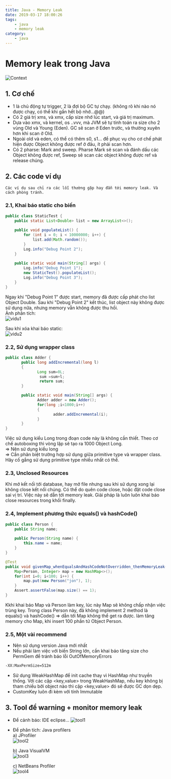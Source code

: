 ```yaml
---
title: Java - Memory Leak
date: 2019-03-17 18:00:26
tags:
    - java
    - memory leak
category: 
    - java
---
```


# Memory leak trong Java    
![Context](https://www.baeldung.com/wp-content/uploads/2018/11/Memory-_Leak-_In-_Java.png)   
## 1. Cơ chế
- 1 là chủ động tự trigger, 2 là đợi bộ GC tự chạy. (không rõ khi nào nó được chạy, có thể khi gần hết bộ nhớ...@@)
- Có 2 giá trị xms, và xmx, cấp size nhớ lúc start, và giá trị maximum. 
- Dựa vào xmx, và kernel, os ..vvv, mà JVM sẽ tự tính toán ra size cho 2 vùng Old và Young (Eden). GC sẽ scan ở Eden trước, và thường xuyên hơn khi scan ở Old. 
- Ngoài old và eden, có thể có thêm s0, s1... để phục vụ cho cơ chế phát hiện được Object không được ref ở đâu, ít phải scan hơn.
- Có 2 pharse: Mark and sweep. Pharse Mark sẽ scan và đánh dấu các Object không được ref, Sweep sẽ scan các object không được ref và release chúng.

## 2. Các code ví dụ
    Các ví dụ sau chỉ ra các lỗi thường gặp hay đẫn tới memory leak. Và cách phòng tránh.

### 2.1, Khai báo static cho biến

```java
public class StaticTest {
    public static List<Double> list = new ArrayList<>();
 
    public void populateList() {
        for (int i = 0; i < 10000000; i++) {
            list.add(Math.random());
        }
        Log.info("Debug Point 2");
    }
 
    public static void main(String[] args) {
        Log.info("Debug Point 1");
        new StaticTest().populateList();
        Log.info("Debug Point 3");
    }
}
```
Ngay khi "Debug Point 1" được start, memory đã được cấp phát cho list Object Double. Sau khi "Debug Point 2" kết thúc, list object này không được sử dụng nữa, nhưng memory vẫn không được thu hồi.     
Ảnh phân tích:   
![vidu1](https://www.baeldung.com/wp-content/uploads/2018/11/memory-with-static.png)

Sau khi xóa khai báo static:    
![vidu2](https://www.baeldung.com/wp-content/uploads/2018/11/memory-without-static.png)

### 2.2, Sử dụng wrapper class

```java
public class Adder {
       public long addIncremental(long l)
       {
              Long sum=0L;
               sum =sum+l;
               return sum;
       }

       public static void main(String[] args) {
              Adder adder = new Adder();
              for(long ;i<1000;i++)
              {
                     adder.addIncremental(i);
              }
       }
}
```
Việc sử dụng kiểu Long trong đoạn code này là không cần thiết. 
Theo cơ chế autoboxing thì vòng lặp sẽ tạo ra 1000 Object Long.     
=> Nên sử dụng kiểu long    
=> Cần phân biệt trường hợp sử dụng giữa primitive type và wrapper class. Hãy cố gắng sử dụng primitive type nhiều nhất có thể. 

### 2.3, Unclosed Resources 
Khi mở kết nối tới database, hay mở file nhưng sau khi sử dụng xong lại không close kết nối chúng. Có thể do quên code close, hoặc đặt code close sai vị trí. Việc này sẽ dẫn tới memory leak. 
Giải pháp là luôn luôn khai báo close resources trong khối finally.     

### 2.4, Implement phương thức equals() và hashCode()   

```java
public class Person {
    public String name;
     
    public Person(String name) {
        this.name = name;
    }
}
```

```java
@Test
public void givenMap_whenEqualsAndHashCodeNotOverridden_thenMemoryLeak() {
    Map<Person, Integer> map = new HashMap<>();
    for(int i=0; i<100; i++) {
        map.put(new Person("jon"), 1);
    }
    Assert.assertFalse(map.size() == 1);
}
```
Kkhi khai báo Map và Person làm key, lúc này Map sẽ không chấp nhận việc trùng key. 
Trong class Person này, đã không implement 2 method là equals() và hashCode() => dẫn tới Map không thể get ra được. làm tăng memory cho Map, khi insert 100 phần tử Object Person.  

### 2.5, Một vài recommend
- Nên sử dụng version Java mới nhất 
- Nếu phải làm việc với biến String lớn, cần khai báo tăng size cho PermGem để tránh báo lỗi OutOfMemoryErrors

```bash
-XX:MaxPermSize=512m
```
- Sử dụng WeakHashMap để init cache thay vì HashMap như truyền thống. Với các cặp <key,value> trong WeakHashMap, nếu key không bị tham chiếu bởi object nào thì cặp <key,value> đó sẽ được GC dọn dẹp. 
- CustomKey luôn đi kèm với tính Immutable

## 3. Tool để warning + monitor memory leak
- Để cảnh báo: IDE eclipse...
![tool1](https://www.baeldung.com/wp-content/uploads/2018/11/Eclipse-_Memor-_Leak-_Warnings.png)

- Để phân tích: Java profilers  
a) JProfiler    
![tool2](https://www.baeldung.com/wp-content/uploads/2017/10/1-jprofiler-overview-probing.png)

    b) Java VisualVM    
![tool3](https://www.baeldung.com/wp-content/uploads/2017/10/6-visualvm-overview.png)

    c) NetBeans Profiler    
![tool4](https://www.baeldung.com/wp-content/uploads/2017/10/8-netbeans-telemetry-view.png)
